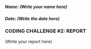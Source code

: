 ##### Name: (Write your name here)
##### Date: (Write the date here)

### CODING CHALLENGE #2: REPORT

(Write your report here)
